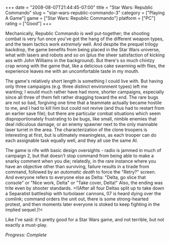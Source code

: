 +++
date = "2008-08-07T21:44:45-07:00"
title = "Star Wars: Republic Commando"
slug = "star-wars-republic-commando-3"
category = ["Playing A Game"]
game = ["Star Wars: Republic Commando"]
platform = ["PC"]
rating = ["Good"]
+++

Mechanically, Republic Commando is well put-together; the shooting combat is very fun once you've got the hang of the different weapon types, and the team tactics work <i>extremely</i> well.  And despite the prequel trilogy backdrop, the game benefits from being placed in the Star Wars universe, what with lasers and robots and so on (plus the sheer satisfaction of kicking ass with John Williams in the background).  But there's so much chintzy crap wrong with the game that, like a delicious cake swarming with flies, the experience leaves me with an uncomfortable taste in my mouth.

The game's relatively short length is something I could live with.  But having only three campaigns (e.g. three distinct environment types) left me wanting; I would much rather have had more, shorter campaigns, especially since all three of them felt rather dragging toward the end.  The rare bugs are not so bad, forgiving one time that a teammate actually became hostile to me, and I had to kill him but could not revive (and thus had to restart from an earlier save file); but there are particular combat situations which seem disproportionately frustrating to <i>be</i> bugs, like small, nimble enemies that deal ridiculous damage, or an enemy spawner next to the only mannable laser turret in the area.  The characterization of the clone troopers is interesting at first, but is ultimately meaningless, as each trooper can do each assignable task equally well, and they all use the same AI.

The game is rife with basic design oversights - radio is jammed in much of campaign 2, but that doesn't stop command from being able to make a snarky comment when you die; relatedly, in the rare instance where you have an objective other than surviving, failure results in a tirade from command, followed by an <i>automatic death</i> to force the "Retry?" screen.  And everyone refers to everyone else as Delta: "Delta, go slice that console" or "Nice work, Delta" or "Take cover, Delta!"  Also, the ending was trite even by shooter standards.  >!(After all four Deltas split up to take down a Separatist battleship with turbolaser cannons, 07 is heard dying over the comlink; command orders the unit out, there is some strong-hearted protest, and then moments later everyone is stoked to keep fighting in the implied sequel.)!<

Like I've said: it's pretty good for a Star Wars game, and not terrible, but not exactly a must-play.

<i>Progress: Complete</i>